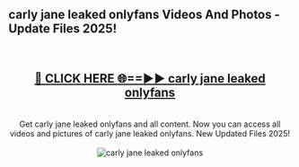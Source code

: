<h2>carly jane leaked onlyfans Videos And Photos - Update Files 2025!</h2>
<br>
<div align="center">
<h2><a href="https://linkcuts.com/hfmhzwbr" rel="nofollow">🔴 CLICK HERE 🌐==►► carly jane leaked onlyfans</a></h2>
<br>
Get carly jane leaked onlyfans and all content. Now you can access all videos and pictures of carly jane leaked onlyfans. New Updated Files 2025!
<br>
<br>
<a href="https://linkcuts.com/hfmhzwbr" rel="nofollow" data-target="animated-image.originalLink"><img src="https://i.ibb.co.com/WyWwxjT/player-gif2.gif" alt="carly jane leaked onlyfans" style="max-width: 100%; display: inline-block;" data-target="animated-image.originalImage"></a>
</div>
<br>